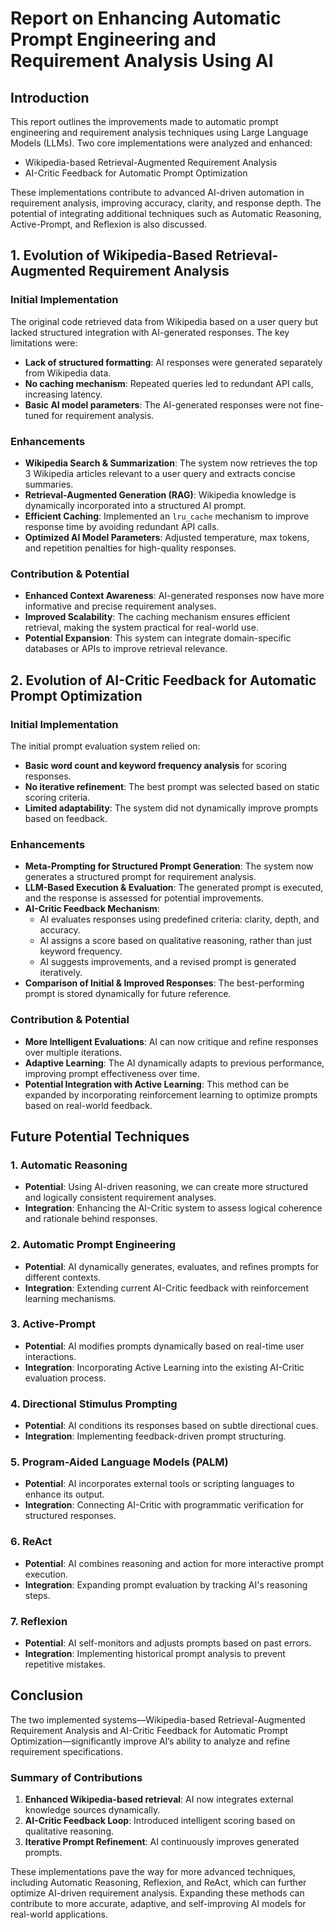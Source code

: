 # Report on Enhancing Automatic Prompt Engineering and Requirement Analysis Using AI

## Introduction

This report outlines the improvements made to automatic prompt engineering and requirement analysis techniques using Large Language Models (LLMs). Two core implementations were analyzed and enhanced:

- Wikipedia-based Retrieval-Augmented Requirement Analysis
- AI-Critic Feedback for Automatic Prompt Optimization

These implementations contribute to advanced AI-driven automation in requirement analysis, improving accuracy, clarity, and response depth. The potential of integrating additional techniques such as Automatic Reasoning, Active-Prompt, and Reflexion is also discussed.

## 1. Evolution of Wikipedia-Based Retrieval-Augmented Requirement Analysis

### Initial Implementation

The original code retrieved data from Wikipedia based on a user query but lacked structured integration with AI-generated responses. The key limitations were:

- **Lack of structured formatting**: AI responses were generated separately from Wikipedia data.
- **No caching mechanism**: Repeated queries led to redundant API calls, increasing latency.
- **Basic AI model parameters**: The AI-generated responses were not fine-tuned for requirement analysis.

### Enhancements

- **Wikipedia Search & Summarization**: The system now retrieves the top 3 Wikipedia articles relevant to a user query and extracts concise summaries.
- **Retrieval-Augmented Generation (RAG)**: Wikipedia knowledge is dynamically incorporated into a structured AI prompt.
- **Efficient Caching**: Implemented an `lru_cache` mechanism to improve response time by avoiding redundant API calls.
- **Optimized AI Model Parameters**: Adjusted temperature, max tokens, and repetition penalties for high-quality responses.

### Contribution & Potential

- **Enhanced Context Awareness**: AI-generated responses now have more informative and precise requirement analyses.
- **Improved Scalability**: The caching mechanism ensures efficient retrieval, making the system practical for real-world use.
- **Potential Expansion**: This system can integrate domain-specific databases or APIs to improve retrieval relevance.

## 2. Evolution of AI-Critic Feedback for Automatic Prompt Optimization

### Initial Implementation

The initial prompt evaluation system relied on:

- **Basic word count and keyword frequency analysis** for scoring responses.
- **No iterative refinement**: The best prompt was selected based on static scoring criteria.
- **Limited adaptability**: The system did not dynamically improve prompts based on feedback.

### Enhancements

- **Meta-Prompting for Structured Prompt Generation**: The system now generates a structured prompt for requirement analysis.
- **LLM-Based Execution & Evaluation**: The generated prompt is executed, and the response is assessed for potential improvements.
- **AI-Critic Feedback Mechanism**:
  - AI evaluates responses using predefined criteria: clarity, depth, and accuracy.
  - AI assigns a score based on qualitative reasoning, rather than just keyword frequency.
  - AI suggests improvements, and a revised prompt is generated iteratively.
- **Comparison of Initial & Improved Responses**: The best-performing prompt is stored dynamically for future reference.

### Contribution & Potential

- **More Intelligent Evaluations**: AI can now critique and refine responses over multiple iterations.
- **Adaptive Learning**: The AI dynamically adapts to previous performance, improving prompt effectiveness over time.
- **Potential Integration with Active Learning**: This method can be expanded by incorporating reinforcement learning to optimize prompts based on real-world feedback.

## Future Potential Techniques

### 1. Automatic Reasoning

- **Potential**: Using AI-driven reasoning, we can create more structured and logically consistent requirement analyses.
- **Integration**: Enhancing the AI-Critic system to assess logical coherence and rationale behind responses.

### 2. Automatic Prompt Engineering

- **Potential**: AI dynamically generates, evaluates, and refines prompts for different contexts.
- **Integration**: Extending current AI-Critic feedback with reinforcement learning mechanisms.

### 3. Active-Prompt

- **Potential**: AI modifies prompts dynamically based on real-time user interactions.
- **Integration**: Incorporating Active Learning into the existing AI-Critic evaluation process.

### 4. Directional Stimulus Prompting

- **Potential**: AI conditions its responses based on subtle directional cues.
- **Integration**: Implementing feedback-driven prompt structuring.

### 5. Program-Aided Language Models (PALM)

- **Potential**: AI incorporates external tools or scripting languages to enhance its output.
- **Integration**: Connecting AI-Critic with programmatic verification for structured responses.

### 6. ReAct

- **Potential**: AI combines reasoning and action for more interactive prompt execution.
- **Integration**: Expanding prompt evaluation by tracking AI's reasoning steps.

### 7. Reflexion

- **Potential**: AI self-monitors and adjusts prompts based on past errors.
- **Integration**: Implementing historical prompt analysis to prevent repetitive mistakes.

## Conclusion

The two implemented systems—Wikipedia-based Retrieval-Augmented Requirement Analysis and AI-Critic Feedback for Automatic Prompt Optimization—significantly improve AI’s ability to analyze and refine requirement specifications.

### Summary of Contributions

1. **Enhanced Wikipedia-based retrieval**: AI now integrates external knowledge sources dynamically.
2. **AI-Critic Feedback Loop**: Introduced intelligent scoring based on qualitative reasoning.
3. **Iterative Prompt Refinement**: AI continuously improves generated prompts.

These implementations pave the way for more advanced techniques, including Automatic Reasoning, Reflexion, and ReAct, which can further optimize AI-driven requirement analysis. Expanding these methods can contribute to more accurate, adaptive, and self-improving AI models for real-world applications.
